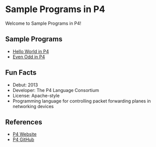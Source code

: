 # Sample Programs in P4

Welcome to Sample Programs in P4!

## Sample Programs

- [Hello World in P4][0]
- [Even Odd in P4][3]

## Fun Facts

- Debut: 2013
- Developer: The P4 Language Consortium
- License: Apache-style
- Programming language for controlling packet forwarding planes in networking devices

## References

- [P4 Website][1]
- [P4 GitHub][2]

[0]: https://github.com/TheRenegadeCoder/sample-programs/issues/2117
[1]: https://p4.org/code/
[2]: https://github.com/p4lang/p4c
[3]: https://github.com/TheRenegadeCoder/sample-programs/issues/2125